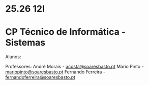 # 25.26 12I
# CP Técnico de Informática - Sistemas

Alunos:


Professores:
André Morais - acosta@soaresbasto.pt
Mário Pinto - mariopinto@soaresbasto.pt
Fernando Ferreira - fernandoferreira@soaresbasto.pt
